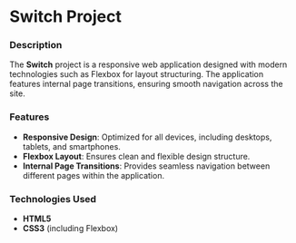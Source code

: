 # Switch Project


### Description
The **Switch** project is a responsive web application designed with modern technologies such as Flexbox for layout structuring. The application features internal page transitions, ensuring smooth navigation across the site.

### Features
- **Responsive Design**: Optimized for all devices, including desktops, tablets, and smartphones.
- **Flexbox Layout**: Ensures clean and flexible design structure.
- **Internal Page Transitions**: Provides seamless navigation between different pages within the application.

### Technologies Used
- **HTML5**
- **CSS3** (including Flexbox)


